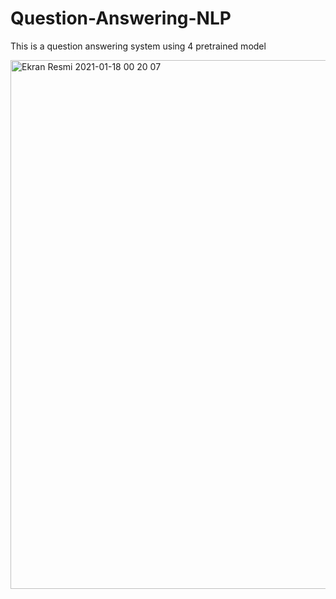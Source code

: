 # Question-Answering-NLP
This is a question answering system using 4 pretrained model


<img width="846" alt="Ekran Resmi 2021-01-18 00 20 07" src="https://user-images.githubusercontent.com/44849765/104856536-52eeab80-5924-11eb-85e2-514b6e939af8.png">
